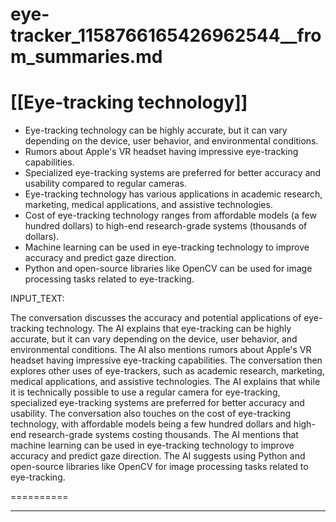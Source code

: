 # eye-tracker_1158766165426962544__from_summaries.md

# [[Eye-tracking technology]]
- Eye-tracking technology can be highly accurate, but it can vary depending on the device, user behavior, and environmental conditions.
- Rumors about Apple's VR headset having impressive eye-tracking capabilities.
- Specialized eye-tracking systems are preferred for better accuracy and usability compared to regular cameras.
- Eye-tracking technology has various applications in academic research, marketing, medical applications, and assistive technologies.
- Cost of eye-tracking technology ranges from affordable models (a few hundred dollars) to high-end research-grade systems (thousands of dollars).
- Machine learning can be used in eye-tracking technology to improve accuracy and predict gaze direction.
- Python and open-source libraries like OpenCV can be used for image processing tasks related to eye-tracking.

INPUT_TEXT:



The conversation discusses the accuracy and potential applications of eye-tracking technology. The AI explains that eye-tracking can be highly accurate, but it can vary depending on the device, user behavior, and environmental conditions. The AI also mentions rumors about Apple's VR headset having impressive eye-tracking capabilities. The conversation then explores other uses of eye-trackers, such as academic research, marketing, medical applications, and assistive technologies. The AI explains that while it is technically possible to use a regular camera for eye-tracking, specialized eye-tracking systems are preferred for better accuracy and usability. The conversation also touches on the cost of eye-tracking technology, with affordable models being a few hundred dollars and high-end research-grade systems costing thousands. The AI mentions that machine learning can be used in eye-tracking technology to improve accuracy and predict gaze direction. The AI suggests using Python and open-source libraries like OpenCV for image processing tasks related to eye-tracking.

==========





___

